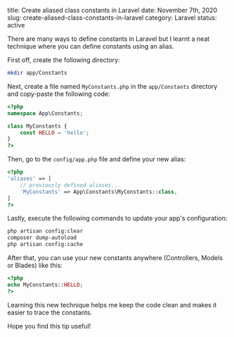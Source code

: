 title: Create aliased class constants in Laravel
date: November 7th, 2020
slug: create-aliased-class-constants-in-laravel
category: Laravel
status: active

There are many ways to define constants in Laravel but I learnt a neat technique where you can define constants using an alias.

First off, create the following directory:

```bash
mkdir app/Constants
```

Next, create a file named `MyConstants.php` in the `app/Constants` directory and copy-paste the following code:

```php
<?php
namespace App\Constants;

class MyConstants {
    const HELLO = 'hello';
}
?>
```

Then, go to the `config/app.php` file and define your new alias:

```php
<?php
'aliases' => [
    // previously defined aliases...
    'MyConstants' => App\Constants\MyConstants::class,
]
?>
```

Lastly, execute the following commands to update your app's configuration:

```bash
php artisan config:clear
composer dump-autoload
php artisan config:cache
```

After that, you can use your new constants anywhere (Controllers, Models or Blades) like this:

```php
<?php
echo MyConstants::HELLO;
?>
```

Learning this new technique helps me keep the code clean and makes it easier to trace the constants.

Hope you find this tip useful!